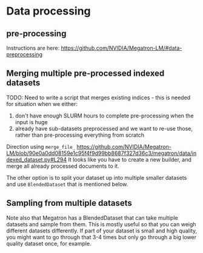 # Data processing

## pre-processing

Instructions are here:
https://github.com/NVIDIA/Megatron-LM/#data-preprocessing


## Merging multiple pre-processed indexed datasets

TODO: Need to write a script that merges existing indices - this is needed for situation when we either:
1. don't have enough SLURM hours to complete pre-processing when the input is huge
2. already have sub-datasets preprocessed and we want to re-use those, rather than pre-processing everything from scratch

Direction using `merge_file_`
https://github.com/NVIDIA/Megatron-LM/blob/90e0a0dd08159e1c95f4f9d99bb8687f327d36c3/megatron/data/indexed_dataset.py#L294
It looks like you have to create a new builder, and merge all already processed documents to it.

The other option is to split your dataset up into multiple smaller datasets and use `BlendedDataset` that is mentioned below.

## Sampling from multiple datasets

Note also that Megatron has a BlendedDataset that can take multiple datasets and sample from them. This is mostly useful so that you can weigh different datasets differently. If part of your dataset is small and high quality, you might want to go through that 3-4 times but only go through a big lower quality dataset once, for example.
